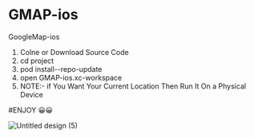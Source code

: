 # GMAP-ios
GoogleMap-ios 

1. Colne or Download Source Code
2. cd project
3. pod install--repo-update
4. open GMAP-ios.xc-workspace
5. NOTE:- if You Want Your Current Location Then Run It On a Physical Device 

#ENJOY 😀😀

![Untitled design (5)](https://github.com/Bhavin8289/GMAP-ios/assets/105209903/4d5331eb-2f30-42a3-89e4-0e5f90104da7)
